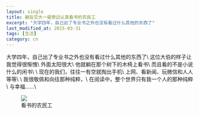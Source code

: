 ```yaml
---
layout: single
title: 躺在交大一餐旁边认真看书的农民工
excerpt: "大学四年，自己出了专业书之外也没有看过什么其他的东西了"
last_modified_at: 2015-03-31
tags: [生活]
category: cn
---
```

大学四年，自己出了专业书之外也没有看过什么其他的东西了\\
这位大伯的样子让我觉得很惭愧\\
外面太阳很大\\
他就躺在那个树下的木椅上看书\\
而且看的不是小说什么的闲书\\
\\
现在的我们，往往一有空就掏出手机\\
上网、看新闻、玩微信和人人等等\\
\\
我很敬佩和向往那种纯粹，\\
在阅读中，整个世界只有我一个人的那种纯粹\\
与幸福……\\

<figure>
  <a href="{{ site.url }}/images/oldposts/17037126362_645d220b5d_o.jpg"><img src="{{ site.url }}/images/oldposts/17037126362_645d220b5d_o.jpg"></a>
  <figcaption>看书的农民工</figcaption>
</figure>